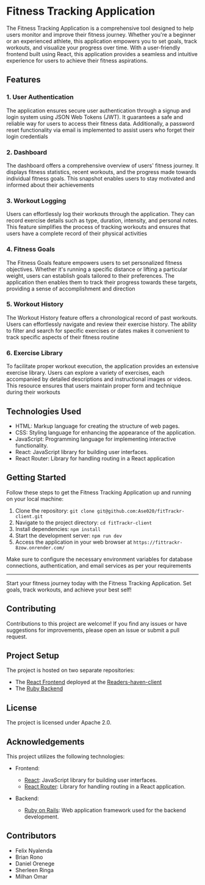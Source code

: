 # Fitness Tracking Application

The Fitness Tracking Application is a comprehensive tool designed to help users monitor and improve their fitness journey. Whether you're a beginner or an experienced athlete, this application empowers you to set goals, track workouts, and visualize your progress over time. With a user-friendly frontend built using React, this application provides a seamless and intuitive experience for users to achieve their fitness aspirations.

## Features

### 1. User Authentication

The application ensures secure user authentication through a signup and login system using JSON Web Tokens (JWT). It guarantees a safe and reliable way for users to access their fitness data. Additionally, a password reset functionality via email is implemented to assist users who forget their login credentials

### 2. Dashboard

The dashboard offers a comprehensive overview of users' fitness journey. It displays fitness statistics, recent workouts, and the progress made towards individual fitness goals. This snapshot enables users to stay motivated and informed about their achievements

### 3. Workout Logging

Users can effortlessly log their workouts through the application. They can record exercise details such as type, duration, intensity, and personal notes. This feature simplifies the process of tracking workouts and ensures that users have a complete record of their physical activities

### 4. Fitness Goals

The Fitness Goals feature empowers users to set personalized fitness objectives. Whether it's running a specific distance or lifting a particular weight, users can establish goals tailored to their preferences. The application then enables them to track their progress towards these targets, providing a sense of accomplishment and direction

### 5. Workout History

The Workout History feature offers a chronological record of past workouts. Users can effortlessly navigate and review their exercise history. The ability to filter and search for specific exercises or dates makes it convenient to track specific aspects of their fitness routine

### 6. Exercise Library

To facilitate proper workout execution, the application provides an extensive exercise library. Users can explore a variety of exercises, each accompanied by detailed descriptions and instructional images or videos. This resource ensures that users maintain proper form and technique during their workouts

## Technologies Used

- HTML: Markup language for creating the structure of web pages.
- CSS: Styling language for enhancing the appearance of the application.
- JavaScript: Programming language for implementing interactive functionality.
- React: JavaScript library for building user interfaces.
- React Router: Library for handling routing in a React application

## Getting Started

Follow these steps to get the Fitness Tracking Application up and running on your local machine:

1. Clone the repository: `git clone git@github.com:Ase020/fitTrackr-client.git`
2. Navigate to the project directory: `cd fitTrackr-client`
3. Install dependencies: `npm install`
4. Start the development server: `npm run dev`
5. Access the application in your web browser at `https://fittrackr-8zow.onrender.com/`

Make sure to configure the necessary environment variables for database connections, authentication, and email services as per your requirements

---

Start your fitness journey today with the Fitness Tracking Application. Set goals, track workouts, and achieve your best self!

## Contributing

Contributions to this project are welcome! If you find any issues or have suggestions for improvements, please open an issue or submit a pull request.

## Project Setup

The project is hosted on two separate repositories:

- The [React Frontend](https://github.com/Ase020/fitTrackr-client) deployed at the [Readers-haven-client](fit-trackr-client.vercel.app)
- The [Ruby Backend](https://github.com/Ase020/fitTrackr-api)

## License

The project is licensed under Apache 2.0.

## Acknowledgements

This project utilizes the following technologies:

- Frontend:

  - [React](https://reactjs.org/): JavaScript library for building user interfaces.
  - [React Router](https://reactrouter.com/): Library for handling routing in a React application.

- Backend:

  - [Ruby on Rails](https://rubyonrails.org/): Web application framework used for the backend development.

## Contributors

- Felix Nyalenda
- Brian Rono
- Daniel Orenege
- Sherleen Ringa
- Milhan Omar

